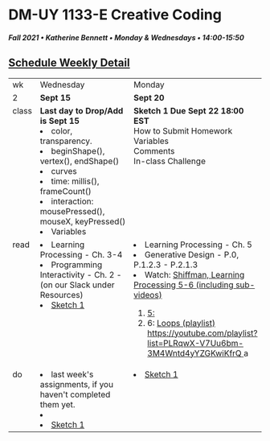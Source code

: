 # DM-UY 1133-E Creative Coding
##### Fall 2021 • Katherine Bennett • Monday & Wednesdays • 14:00-15:50


## [Schedule Weekly Detail](Calendar.md) 

<table>
<tr>
<td>wk</td>
<td>Wednesday </td>
<td>Monday </td>
</tr>
<!-- dates -->
<tr>
  <td valign="top">2</td>
  <td valign="top" width="48%"><strong>Sept 15</strong></td>
  <td valign="top" width="48%"><strong>Sept 20</strong></td>
</tr>
<!-- class -->
<tr>
	<td valign="top">class</td>
	<!-- day Mon -->
	<td valign="top" width="48%">
	<strong> Last day to Drop/Add is Sept 15</strong>
	<li> color, transparency.</li>
		<li> beginShape(), vertex(), endShape()</li>
		<li> curves</li>
		<li>time: millis(), frameCount()</li>
		<li>interaction: mousePressed(), mouseX, keyPressed()</li>
		<li>Variables</li>
	</td>
	<!-- day WEd -->
	<td valign="top" width="48%">
	<strong> Sketch 1 Due Sept 22 18:00 EST </strong><br>
	How to Submit Homework <br>
	Variables<br>
	Comments<br>
	In-class Challenge <br>
	</td>
<!-- homework -->
<tr>
  <td valign="top">read</td>
  	<!-- day Tues -->
  	<td valign="top"> 
   <li> Learning Processing - Ch. 3-4 </li>
   <li>Programming Interactivity - Ch. 2 - (on our Slack under Resources)</li>	
   <li> <a href = "Sketch_1.md">Sketch 1</a></li>
	</td>
  	<!-- day Thurs -->
  	<td valign="top"> 
    <li> Learning Processing - Ch. 5 </li>
	<li> Generative Design - P.0, P.1.2.3 - P.2.1.3 </li>
	<li> Watch:  <a href="https://www.youtube.com/user/shiffman/playlists?view=50&sort=dd&shelf_id=2">Shiffman, Learning Processing 5-6 (including sub-videos)</li> 
		<ol>
			<li>5: <a href = "https://youtube.com/playlist?list=PLRqwX-V7Uu6YqykuLs00261JCqnL_NNZ_"Conditionals (playlist) - https://youtube.com/playlist?list=PLRqwX-V7Uu6YqykuLs00261JCqnL_NNZ_</li></a> <br>
			<li>6: <a href = "https://youtube.com/playlist?list=PLRqwX-V7Uu6bm-3M4Wntd4yYZGKwiKfrQ"> Loops (playlist) https://youtube.com/playlist?list=PLRqwX-V7Uu6bm-3M4Wntd4yYZGKwiKfrQ </a>a</li></a>	
  	</td>
 </tr>
 <!-- do -->
<tr>
  <td valign="top">do</td>
	<!-- day Tues -->
	<td valign="top">
 	<li> last week's assignments, if you haven't completed them yet.<li>
 	<li><a href = "Sketch_1.md"> Sketch 1 </a></li>
 </td>
  	<!-- day Thurs -->
  	<td valign="top">
  	<li><a href = "Sketch_1.md"> Sketch 1 </a></li>
  	</td>
</tr>
</table>
